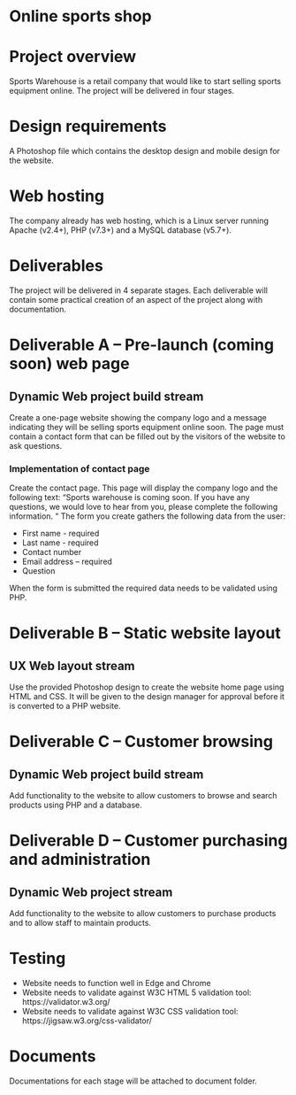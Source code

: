 # Online sports shop

# Project overview
<p>
Sports Warehouse is a retail company that would like to start selling sports equipment online. The project will be delivered in four stages.
</p>

# Design requirements
A Photoshop file which contains the desktop design and mobile design for the website.
# Web hosting 
The company already has web hosting, which is a Linux server running Apache (v2.4+), PHP (v7.3+) and a MySQL database (v5.7+).

# Deliverables
The project will be delivered in 4 separate stages. Each deliverable will contain some practical creation of an aspect of the project along with documentation.

# Deliverable A – Pre-launch (coming soon) web page
## Dynamic Web project build stream
<p>Create a one-page website showing the company logo and a message indicating they will be selling sports equipment online soon. The page must contain a contact form that can be filled out by the visitors of the website to ask questions.</p>

### Implementation of contact page
<p>Create the contact page. This page will display the company logo and the following text:
“Sports warehouse is coming soon. If you have any questions, we would love to hear from you, please complete the following information. “
The form you create gathers the following data from the user:</p>
<ul>
<li>
First name - required
</li>
<li>
Last name - required
</li>
<li>
Contact number 
</li>
<li>
Email address – required
</li>
<li>
Question 
</li>
</ul>
<p>When the form is submitted the required data needs to be validated using PHP.</p>


# Deliverable B – Static website layout
## UX Web layout stream
<p>Use the provided Photoshop design to create the website home page using HTML and CSS. It will be given to the design manager for approval before it is converted to a PHP website.</p>

# Deliverable C – Customer browsing
## Dynamic Web project build stream
<p>Add functionality to the website to allow customers to browse and search products using PHP and a database.</p>

# Deliverable D – Customer purchasing and administration
## Dynamic Web project stream
<p>Add functionality to the website to allow customers to purchase products and to allow staff to maintain products.</p>


# Testing
<ul>
<li>Website needs to function well in Edge and Chrome</li>
<li>Website needs to validate against W3C HTML 5 validation tool:  https://validator.w3.org/ </li>
<li>Website needs to validate against W3C CSS validation tool: https://jigsaw.w3.org/css-validator/ </li>
</ul>

# Documents
Documentations for each stage will be attached to document folder.  
